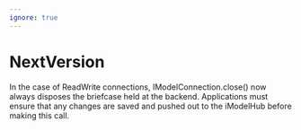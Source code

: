 ```yaml
---
ignore: true
---
```

# NextVersion

In the case of ReadWrite connections, IModelConnection.close() now always disposes the briefcase held at the backend. Applications must ensure that any changes are saved and pushed out to the iModelHub before making this call.
